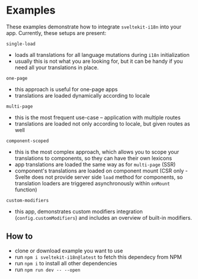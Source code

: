 # Examples

These examples demonstrate how to integrate `sveltekit-i18n` into your app. Currently, these setups are present:

`single-load`
- loads all translations for all language mutations during `i18n` initialization
- usually this is not what you are looking for, but it can be handy if you need all your translations in place.

`one-page`
- this approach is useful for one-page apps
- translations are loaded dynamically according to locale

`multi-page`
- this is the most frequent use-case – application with multiple routes
- translations are loaded not only according to locale, but given routes as well

`component-scoped`
- this is the most complex approach, which allows you to scope your translations to components, so they can have their own lexicons
- app translations are loaded the same way as for `multi-page` (SSR)
- component's translations are loaded on component mount (CSR only - Svelte does not provide server side `load` method for components, so translation loaders are triggered asynchronously within `onMount` function)

`custom-modifiers`
- this app, demonstrates custom modifiers integration (`config.customModifiers`) and includes an overview of built-in modifiers.


## How to

- clone or download example you want to use
- run `npm i sveltekit-i18n@latest` to fetch this dependecy from NPM
- run `npm i` to install all other dependencies
- run `npm run dev -- --open`
